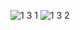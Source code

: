 ![1 3 1](https://github.com/user-attachments/assets/873bd12d-0e0a-4216-8728-c5efd18244a6)
![1 3 2](https://github.com/user-attachments/assets/31a3c171-b173-43b2-a828-5f33da927409)
